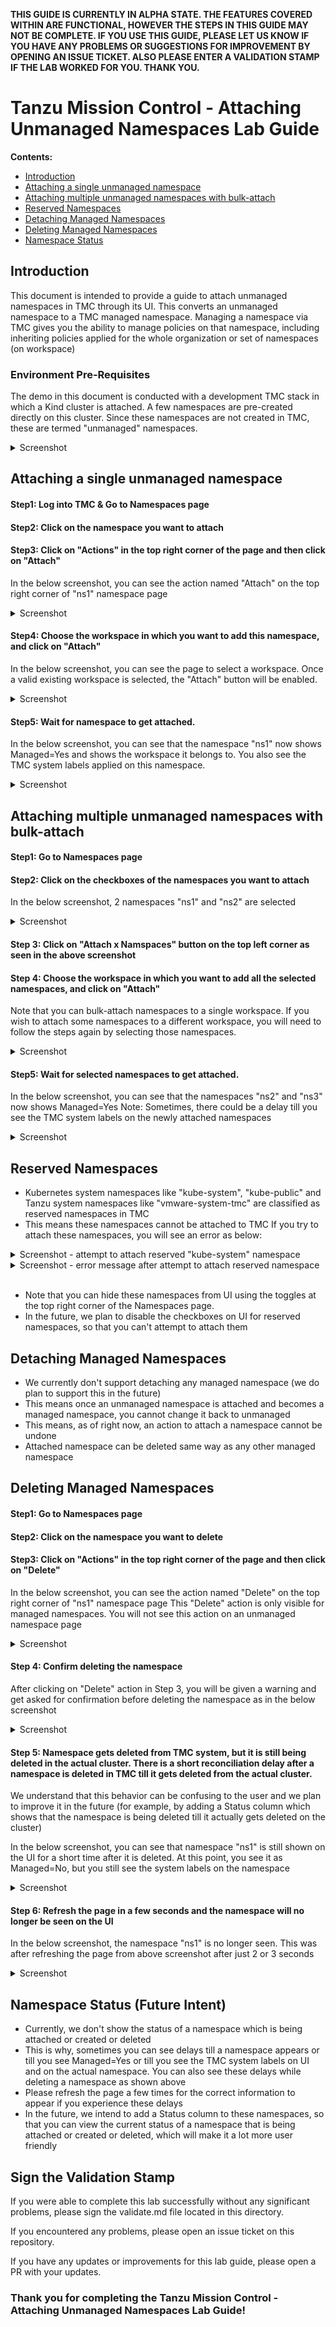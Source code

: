 **THIS GUIDE IS CURRENTLY IN ALPHA STATE. THE FEATURES COVERED WITHIN ARE FUNCTIONAL, HOWEVER THE STEPS IN THIS GUIDE MAY NOT BE COMPLETE. IF YOU USE THIS GUIDE, PLEASE LET US KNOW IF YOU HAVE ANY PROBLEMS OR SUGGESTIONS FOR IMPROVEMENT BY OPENING AN ISSUE TICKET. ALSO PLEASE ENTER A VALIDATION STAMP IF THE LAB WORKED FOR YOU. THANK YOU.** 

# Tanzu Mission Control - Attaching Unmanaged Namespaces Lab Guide

**Contents:**

- [Introduction](#introduction)
- [Attaching a single unmanaged namespace](#attaching-a-single-unmanaged-namespace)
- [Attaching multiple unmanaged namespaces with bulk-attach](#attaching-multiple-unmanaged-namespaces-with-bulk-attach)
- [Reserved Namespaces](#reserved-namespaces)
- [Detaching Managed Namespaces](#detaching-managed-namespaces)
- [Deleting Managed Namespaces](#deleting-managed-namespaces)
- [Namespace Status](#namespace-status)


## Introduction

This document is intended to provide a guide to attach unmanaged namespaces in TMC through its UI. This converts an unmanaged namespace to a TMC managed namespace. Managing a namespace via TMC gives you the ability to manage policies on that namespace, including inheriting policies applied for the whole organization or set of namespaces (on workspace)

### Environment Pre-Requisites

The demo in this document is conducted with a development TMC stack in which a Kind cluster is attached. A few namespaces are pre-created directly on this cluster. Since these namespaces are not created in TMC, these are termed "unmanaged" namespaces.

<details><summary>Screenshot</summary>
<img src="media/2020-03-03-08-13-45.png">
</details>

## Attaching a single unmanaged namespace

#### Step1: Log into TMC & Go to Namespaces page

#### Step2: Click on the namespace you want to attach

#### Step3: Click on "Actions" in the top right corner of the page and then click on "Attach"

In the below screenshot, you can see the action named "Attach" on the top right corner of "ns1" namespace page

<details><summary>Screenshot</summary>
<img src="media/2020-03-03-08-15-01.png">
</details>

#### Step4: Choose the workspace in which you want to add this namespace, and click on "Attach"

In the below screenshot, you can see the page to select a workspace. Once a valid existing workspace is selected, the "Attach" button will be enabled.

<details><summary>Screenshot</summary>
<img src="media/2020-03-03-08-16-42.png">
</details>

#### Step5: Wait for namespace to get attached. 

In the below screenshot, you can see that the namespace "ns1" now shows Managed=Yes and shows the workspace it belongs to. You also see the TMC system labels applied on this namespace.

<details><summary>Screenshot</summary>
<img src="media/2020-03-03-08-26-42.png">
</details>

## Attaching multiple unmanaged namespaces with bulk-attach

#### Step1: Go to Namespaces page

#### Step2: Click on the checkboxes of the namespaces you want to attach

In the below screenshot, 2 namespaces "ns1" and "ns2" are selected

<details><summary>Screenshot</summary>
<img src="media/2020-03-03-08-29-30.png">
</details>

#### Step 3: Click on "Attach x Namspaces" button on the top left corner as seen in the above screenshot

#### Step 4: Choose the workspace in which you want to add all the selected namespaces, and click on "Attach"

Note that you can bulk-attach namespaces to a single workspace. If you wish to attach some namespaces to a different workspace, you will need to follow the steps again by selecting those namespaces.

<details><summary>Screenshot</summary>
<img src="media/2020-03-03-08-36-48.png">
</details>

#### Step5: Wait for selected namespaces to get attached. 

In the below screenshot, you can see that the namespaces "ns2" and "ns3" now shows Managed=Yes
Note: Sometimes, there could be a delay till you see the TMC system labels on the newly attached namespaces

<details><summary>Screenshot</summary>
<img src="media/2020-03-03-08-41-03.png">
</details>

## Reserved Namespaces

- Kubernetes system namespaces like "kube-system", "kube-public" and Tanzu system namespaces like "vmware-system-tmc" are classified as reserved namespaces in TMC
- This means these namespaces cannot be attached to TMC
If you try to attach these namespaces, you will see an error as below:

<details><summary>Screenshot - attempt to attach reserved "kube-system" namespace</summary>
<img src="media/2020-03-03-08-41-03.png">
</details>

<details><summary>Screenshot - error message after attempt to attach reserved namespace</summary>
<img src="media/2020-03-03-08-41-03.png">
</details>
<br/>

- Note that you can hide these namespaces from UI using the toggles at the top right corner of the Namespaces page.
- In the future, we plan to disable the checkboxes on UI for reserved namespaces, so that you can't attempt to attach them

## Detaching Managed Namespaces

- We currently don't support detaching any managed namespace (we do plan to support this in the future)
- This means once an unmanaged namespace is attached and becomes a managed namespace, you cannot change it back to unmanaged
- This means, as of right now, an action to attach a namespace cannot be undone
- Attached namespace can be deleted same way as any other managed namespace

## Deleting Managed Namespaces

#### Step1: Go to Namespaces page

#### Step2: Click on the namespace you want to delete

#### Step3: Click on "Actions" in the top right corner of the page and then click on "Delete"

In the below screenshot, you can see the action named "Delete" on the top right corner of "ns1" namespace page
This "Delete" action is only visible for managed namespaces. You will not see this action on an unmanaged namespace page

<details><summary>Screenshot</summary>
<img src="media/2020-03-03-12-45-17.png">
</details>

#### Step 4: Confirm deleting the namespace

After clicking on "Delete" action in Step 3, you will be given a warning and get asked for confirmation before deleting the namespace as in the below screenshot

<details><summary>Screenshot</summary>
<img src="media/2020-03-03-12-46-47.png">
</details>

#### Step 5: Namespace gets deleted from TMC system, but it is still being deleted in the actual cluster. There is a short reconciliation delay after a namespace is deleted in TMC till it gets deleted from the actual cluster.

We understand that this behavior can be confusing to the user and we plan to improve it in the future (for example, by adding a Status column which shows that the namespace is being deleted till it actually gets deleted on the cluster)

In the below screenshot, you can see that namespace "ns1" is still shown on the UI for a short time after it is deleted. At this point, you see it as Managed=No, but you still see the system labels on the namespace

<details><summary>Screenshot</summary>
<img src="media/2020-03-03-12-48-15.png">
</details>

#### Step 6: Refresh the page in a few seconds and the namespace will no longer be seen on the UI

In the below screenshot, the namespace "ns1" is no longer seen. This was after refreshing the page from above screenshot after just 2 or 3 seconds

<details><summary>Screenshot</summary>
<img src="media/2020-03-03-12-49-22.png">
</details>

## Namespace Status (Future Intent)

- Currently, we don't show the status of a namespace which is being attached or created or deleted
- This is why, sometimes you can see delays till a namespace appears or till you see Managed=Yes or till you see the TMC system labels on UI and on the actual namespace. You can also see these delays while deleting a namespace as shown above
- Please refresh the page a few times for the correct information to appear if you experience these delays
- In the future, we intend to add a Status column to these namespaces, so that you can view the current status of a namespace that is being attached or created or deleted, which will make it a lot more user friendly

## Sign the Validation Stamp

If you were able to complete this lab successfully without any significant problems, please sign the validate.md file located in this directory. 

If you encountered any problems, please open an issue ticket on this repository. 

If you have any updates or improvements for this lab guide, please open a PR with your updates.

### Thank you for completing the Tanzu Mission Control - Attaching Unmanaged Namespaces Lab Guide!